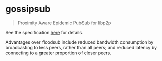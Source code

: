 # gossipsub

> Proximity Aware Epidemic PubSub for libp2p

See the specification [here](https://github.com/libp2p/specs/tree/master/pubsub/gossipsub) for details.

Advantages over floodsub include reduced bandwidth consumption by broadcasting to less peers, rather than all peers; and reduced latency by connecting to a greater proportion of closer peers.